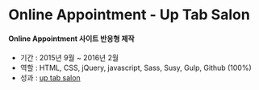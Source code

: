 # Online Appointment - Up Tab Salon

#### Online Appointment 사이트 반응형 제작
- 기간 : 2015년 9월 ~ 2016년 2월 
- 역할 : HTML, CSS, jQuery, javascript, Sass, Susy, Gulp, Github (100%)
- 성과 : [up tab salon](http://wwwq.uptabsalon.com:8080/)
